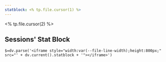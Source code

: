 ```yaml
---
statblock: <% tp.file.cursor(1) %>
---
```


<% tp.file.cursor(2) %>

## Sessions' Stat Block

`$=dv.parse('<iframe style="width:var(--file-line-width);height:800px;" src="' + dv.current().statblock + '"></iframe>')`
